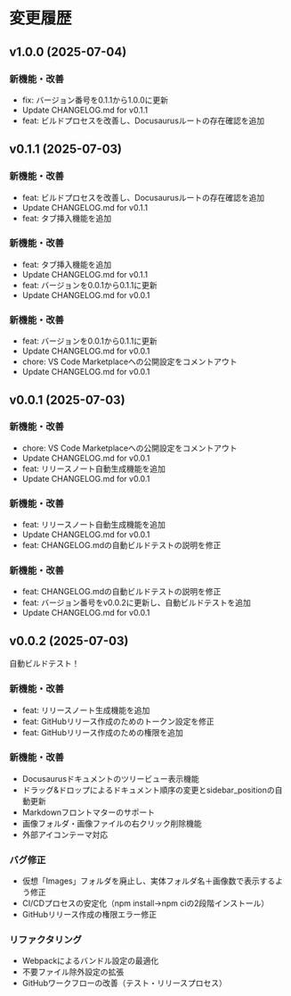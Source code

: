 # 変更履歴

## v1.0.0 (2025-07-04)

### 新機能・改善
- fix: バージョン番号を0.1.1から1.0.0に更新
- Update CHANGELOG.md for v0.1.1
- feat: ビルドプロセスを改善し、Docusaurusルートの存在確認を追加

## v0.1.1 (2025-07-03)

### 新機能・改善
- feat: ビルドプロセスを改善し、Docusaurusルートの存在確認を追加
- Update CHANGELOG.md for v0.1.1
- feat: タブ挿入機能を追加

### 新機能・改善
- feat: タブ挿入機能を追加
- Update CHANGELOG.md for v0.1.1
- feat: バージョンを0.0.1から0.1.1に更新
- Update CHANGELOG.md for v0.0.1

### 新機能・改善
- feat: バージョンを0.0.1から0.1.1に更新
- Update CHANGELOG.md for v0.0.1
- chore: VS Code Marketplaceへの公開設定をコメントアウト
- Update CHANGELOG.md for v0.0.1

## v0.0.1 (2025-07-03)

### 新機能・改善
- chore: VS Code Marketplaceへの公開設定をコメントアウト
- Update CHANGELOG.md for v0.0.1
- feat: リリースノート自動生成機能を追加
- Update CHANGELOG.md for v0.0.1

### 新機能・改善
- feat: リリースノート自動生成機能を追加
- Update CHANGELOG.md for v0.0.1
- feat: CHANGELOG.mdの自動ビルドテストの説明を修正

### 新機能・改善
- feat: CHANGELOG.mdの自動ビルドテストの説明を修正
- feat: バージョン番号をv0.0.2に更新し、自動ビルドテストを追加
- Update CHANGELOG.md for v0.0.1

## v0.0.2 (2025-07-03)
自動ビルドテスト！

### 新機能・改善
- feat: リリースノート生成機能を追加
- feat: GitHubリリース作成のためのトークン設定を修正
- feat: GitHubリリース作成のための権限を追加

### 新機能・改善
- Docusaurusドキュメントのツリービュー表示機能
- ドラッグ&ドロップによるドキュメント順序の変更とsidebar_positionの自動更新
- Markdownフロントマターのサポート
- 画像フォルダ・画像ファイルの右クリック削除機能
- 外部アイコンテーマ対応

### バグ修正
- 仮想「Images」フォルダを廃止し、実体フォルダ名＋画像数で表示するよう修正
- CI/CDプロセスの安定化（npm install→npm ciの2段階インストール）
- GitHubリリース作成の権限エラー修正

### リファクタリング
- Webpackによるバンドル設定の最適化
- 不要ファイル除外設定の拡張
- GitHubワークフローの改善（テスト・リリースプロセス）